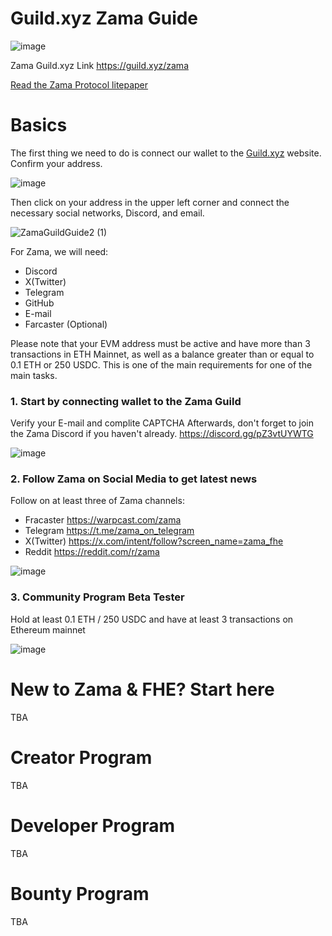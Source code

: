 # Guild.xyz Zama Guide

![image](https://github.com/user-attachments/assets/9216f028-2fb9-4bd6-8108-e49eacdfa081)

Zama Guild.xyz Link https://guild.xyz/zama

[Read the Zama Protocol litepaper](https://docs.zama.ai/protocol/zama-protocol-litepaper)

# Basics

The first thing we need to do is connect our wallet to the [Guild.xyz](https://guild.xyz/zama) website. Confirm your address.

![image](https://github.com/user-attachments/assets/2c2d3708-2b57-4bd4-8b65-fe80e4503567)

Then click on your address in the upper left corner and connect the necessary social networks, Discord, and email. 

![ZamaGuildGuide2 (1)](https://github.com/user-attachments/assets/547e9b58-6c5b-4654-9ca5-78b392cf85cf)


For Zama, we will need:
- Discord
- X(Twitter)
- Telegram
- GitHub
- E-mail
- Farcaster (Optional)

Please note that your EVM address must be active and have more than 3 transactions in ETH Mainnet, as well as a balance greater than or equal to 0.1 ETH or 250 USDC. This is one of the main requirements for one of the main tasks.


### 1. Start by connecting wallet to the Zama Guild
Verify your E-mail and complite CAPTCHA
Afterwards, don't forget to join the Zama Discord if you haven't already. https://discord.gg/pZ3vtUYWTG

![image](https://github.com/user-attachments/assets/31cff95d-9823-454f-bbe6-ab548885b5be)

### 2. Follow Zama on Social Media to get latest news

Follow on at least three of Zama channels:
- Fracaster https://warpcast.com/zama
- Telegram https://t.me/zama_on_telegram
- X(Twitter) https://x.com/intent/follow?screen_name=zama_fhe
- Reddit https://reddit.com/r/zama
  
![image](https://github.com/user-attachments/assets/3855fe1e-8be1-476e-9357-ef66a3dd17f2)

### 3. Community Program Beta Tester
Hold at least 0.1 ETH / 250 USDC and have at least 3 transactions on Ethereum mainnet

![image](https://github.com/user-attachments/assets/dcf3fa41-5fb9-40a6-ba42-cc81bf15b1f0)
# New to Zama & FHE? Start here
TBA
# Creator Program
TBA
# Developer Program
TBA
# Bounty Program
TBA
